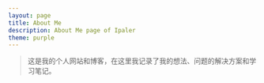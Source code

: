 ```yaml
---
layout: page
title: About Me
description: About Me page of Ipaler
theme: purple
---
```


> 这是我的个人网站和博客，在这里我记录了我的想法、问题的解决方案和学习笔记。
